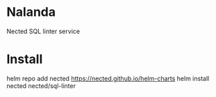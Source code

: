 # Nalanda
Nected SQL linter service

# Install
helm repo add nected https://nected.github.io/helm-charts
helm install nected nected/sql-linter